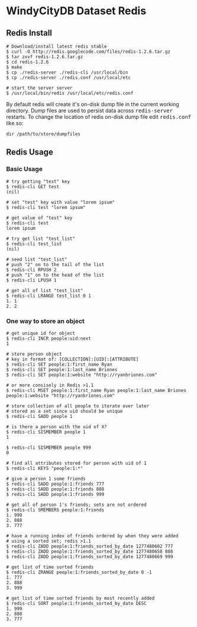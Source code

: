 # WindyCityDB Dataset Redis

## Redis Install

    # Download/install latest redis stable
    $ curl -O http://redis.googlecode.com/files/redis-1.2.6.tar.gz
    $ tar zxvf redis-1.2.6.tar.gz
    $ cd redis-1.2.6
    $ make
    $ cp ./redis-server ./redis-cli /usr/local/bin
    $ cp ./redis-server ./redis.conf /usr/local/etc
    
    # start the server server
    $ /usr/local/bin/redis /usr/local/etc/redis.conf
    
By default redis will create it's on-disk dump file in the current working directory. Dump files are used to persist data across <tt>redis-server</tt> restarts. To change the location of redis on-disk dump file edit <tt>redis.conf</tt> like so:

    dir /path/to/store/dumpfiles

## Redis Usage

### Basic Usage

    # try getting "test" key
    $ redis-cli GET test
    (nil)
    
    # set "test" key with value "lorem ipsum"
    $ redis-cli test "lorem ipsum"
    
    # get value of "test" key
    $ redis-cli test
    lorem ipsum
    
    # try get list "test_list"
    $ redis-cli test_list
    (nil)
    
    # seed list "test_list"
    # push "2" on to the tail of the list
    $ redis-cli RPUSH 2
    # push "1" on to the head of the list
    $ redis-cli LPUSH 1
    
    # get all of list "test_list"
    $ redis-cli LRANGE test_list 0 1
    1. 1
    2. 2
    

### One way to store an object

    # get unique id for object
    $ redis-cli INCR people:uid:next
    1
    
    # store person object
    # key in format of: [COLLECTION]:[UID]:[ATTRIBUTE]
    $ redis-cli SET people:1:first_name Ryan
    $ redis-cli SET people:1:last_name Briones
    $ redis-cli SET people:1:website "http://ryanbriones.com"
    
    # or more consisely in Redis >1.1
    $ redis-cli MSET people:1:first_name Ryan people:1:last_name Briones people:1:website "http://ryanbriones.com"
    
    # store collection of all people to iterate over later
    # stored as a set since uid should be unique
    $ redis-cli SADD people 1
    
    # is there a person with the uid of X?
    $ redis-cli SISMEMBER people 1
    1
    
    $ redis-cli SISMEMBER people 999
    0
    
    # find all attributes stored for person with uid of 1
    $ redis-cli KEYS "people:1:*"
    
    # give a person 1 some friends
    $ redis-cli SADD people:1:friends 777
    $ redis-cli SADD people:1:friends 888
    $ redis-cli SADD people:1:friends 999
    
    # get all of person 1's friends; sets are not ordered
    $ redis-cli SMEMBERS people:1:friends
    1. 999
    2. 888
    3. 777
    
    # have a running index of friends ordered by when they were added
    # using a sorted set; redis >1.1
    $ redis-cli ZADD people:1:friends_sorted_by_date 1277480602 777
    $ redis-cli ZADD people:1:friends_sorted_by_date 1277480658 888
    $ redis-cli ZADD people:1:friends_sorted_by_date 1277480669 999
    
    # get list of time sorted friends
    $ redis-cli ZRANGE people:1:friends_sorted_by_date 0 -1
    1. 777
    2. 888
    3. 999
    
    # get list of time sorted friends by most recently added
    $ redis-cli SORT people:1:friends_sorted_by_date DESC
    1. 999
    2. 888
    3. 777
    